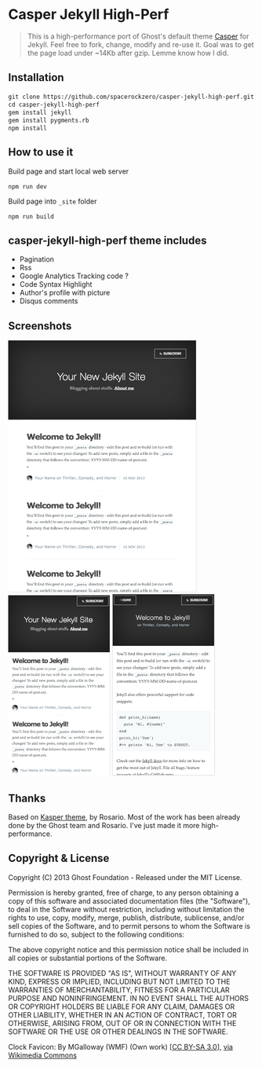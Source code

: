 # Casper Jekyll High-Perf

> This is a high-performance port of Ghost's default theme [Casper](https://github.com/tryghost/casper) for Jekyll. 
Feel free to fork, change, modify and re-use it. Goal was to get the page load under ~14Kb after gzip. Lemme know how I did.

## Installation

    git clone https://github.com/spacerockzero/casper-jekyll-high-perf.git
    cd casper-jekyll-high-perf
    gem install jekyll
    gem install pygments.rb
    npm install

## How to use it

Build page and start local web server

    npm run dev

Build page into `_site` folder

    npm run build

## casper-jekyll-high-perf theme includes

* Pagination
* Rss
* Google Analytics Tracking code ?
* Code Syntax Highlight
* Author's profile with picture
* Disqus comments

## Screenshots

![Index - iPad](assets/images/index-ipad.png)
![Index - iPhone](assets/images/index-iphone.png)
![Post - iPhone](assets/images/post-iphone.png)


## Thanks

Based on [Kasper theme](http://github.com/rosario/kasper), by Rosario. Most of the work has been already done by the Ghost team and Rosario. I've just made it more high-performance.

## Copyright & License

Copyright (C) 2013 Ghost Foundation - Released under the MIT License.

Permission is hereby granted, free of charge, to any person obtaining a copy of this software and associated documentation files (the "Software"), to deal in the Software without restriction, including without limitation the rights to use, copy, modify, merge, publish, distribute, sublicense, and/or sell copies of the Software, and to permit persons to whom the Software is furnished to do so, subject to the following conditions:

The above copyright notice and this permission notice shall be included in all copies or substantial portions of the Software.

THE SOFTWARE IS PROVIDED "AS IS", WITHOUT WARRANTY OF ANY KIND, EXPRESS OR IMPLIED, INCLUDING BUT NOT LIMITED TO THE WARRANTIES OF MERCHANTABILITY, FITNESS FOR A PARTICULAR PURPOSE AND
NONINFRINGEMENT. IN NO EVENT SHALL THE AUTHORS OR COPYRIGHT HOLDERS BE LIABLE FOR ANY CLAIM, DAMAGES OR OTHER LIABILITY, WHETHER IN AN ACTION OF CONTRACT, TORT OR OTHERWISE, ARISING FROM, OUT OF OR IN CONNECTION WITH THE SOFTWARE OR THE USE OR OTHER DEALINGS IN THE SOFTWARE.

Clock Favicon:
By MGalloway (WMF) (Own work) [<a href="http://creativecommons.org/licenses/by-sa/3.0">CC BY-SA 3.0</a>], <a href="https://commons.wikimedia.org/wiki/File%3AClock_icon.svg">via Wikimedia Commons</a>